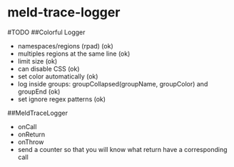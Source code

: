 meld-trace-logger
=================

#TODO
##Colorful Logger
 - namespaces/regions (rpad) (ok)
 - multiples regions at the same line (ok)
 - limit size (ok)
 - can disable CSS (ok)
 - set color automatically (ok)
 - log inside groups: groupCollapsed(groupName, groupColor) and groupEnd (ok)
 - set ignore regex patterns (ok)
 
##MeldTraceLogger
 - onCall
 - onReturn
 - onThrow
 - send a counter so that you will know what return have a corresponding call

